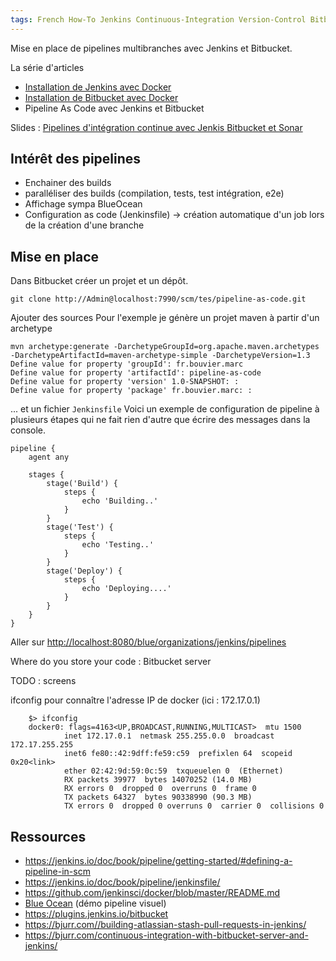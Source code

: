 ```yaml
---
tags: French How-To Jenkins Continuous-Integration Version-Control Bitbucket
---
```

Mise en place de pipelines multibranches avec Jenkins et Bitbucket.

La série d'articles
* [Installation de Jenkins avec Docker](/2018/06/06/install-jenkins-with-docker/)
* [Installation de Bitbucket avec Docker](/2018/06/06/pipeline-as-code-1-bitbucket/)
* Pipeline As Code avec Jenkins et Bitbucket

Slides : [Pipelines d'intégration continue avec Jenkis Bitbucket et Sonar](https://slides.com/marcbouvier/jenkins-2-bitbucket#/)

## Intérêt des pipelines

* Enchainer des builds
* paralléliser des builds (compilation, tests, test intégration, e2e)
* Affichage sympa BlueOcean
* Configuration as code (Jenkinsfile) -> création automatique d'un job lors de la création d'une branche

## Mise en place

Dans Bitbucket créer un projet et un dépôt.

```
git clone http://Admin@localhost:7990/scm/tes/pipeline-as-code.git
```

Ajouter des sources
Pour l'exemple je génère un projet maven à partir d'un archetype
```
mvn archetype:generate -DarchetypeGroupId=org.apache.maven.archetypes -DarchetypeArtifactId=maven-archetype-simple -DarchetypeVersion=1.3
Define value for property 'groupId': fr.bouvier.marc
Define value for property 'artifactId': pipeline-as-code
Define value for property 'version' 1.0-SNAPSHOT: : 
Define value for property 'package' fr.bouvier.marc: : 
```
... et un fichier `Jenkinsfile`
Voici un exemple de configuration de pipeline à plusieurs étapes qui ne fait rien d'autre que écrire des messages dans la console.
```
pipeline {
    agent any

    stages {
        stage('Build') {
            steps {
                echo 'Building..'
            }
        }
        stage('Test') {
            steps {
                echo 'Testing..'
            }
        }
        stage('Deploy') {
            steps {
                echo 'Deploying....'
            }
        }
    }
}
```

Aller sur [http://localhost:8080/blue/organizations/jenkins/pipelines](http://localhost:8080/blue/organizations/jenkins/pipelines)

Where do you store your code : Bitbucket server

TODO : screens

ifconfig pour connaître l'adresse IP de docker (ici : 172.17.0.1)
```
    $> ifconfig
    docker0: flags=4163<UP,BROADCAST,RUNNING,MULTICAST>  mtu 1500
            inet 172.17.0.1  netmask 255.255.0.0  broadcast 172.17.255.255
            inet6 fe80::42:9dff:fe59:c59  prefixlen 64  scopeid 0x20<link>
            ether 02:42:9d:59:0c:59  txqueuelen 0  (Ethernet)
            RX packets 39977  bytes 14070252 (14.0 MB)
            RX errors 0  dropped 0  overruns 0  frame 0
            TX packets 64327  bytes 90338990 (90.3 MB)
            TX errors 0  dropped 0 overruns 0  carrier 0  collisions 0
```

## Ressources

* https://jenkins.io/doc/book/pipeline/getting-started/#defining-a-pipeline-in-scm
* https://jenkins.io/doc/book/pipeline/jenkinsfile/
* https://github.com/jenkinsci/docker/blob/master/README.md
* [Blue Ocean](https://jenkins.io/projects/blueocean/) (démo pipeline visuel)
* https://plugins.jenkins.io/bitbucket
* https://bjurr.com//building-atlassian-stash-pull-requests-in-jenkins/
* https://bjurr.com/continuous-integration-with-bitbucket-server-and-jenkins/
